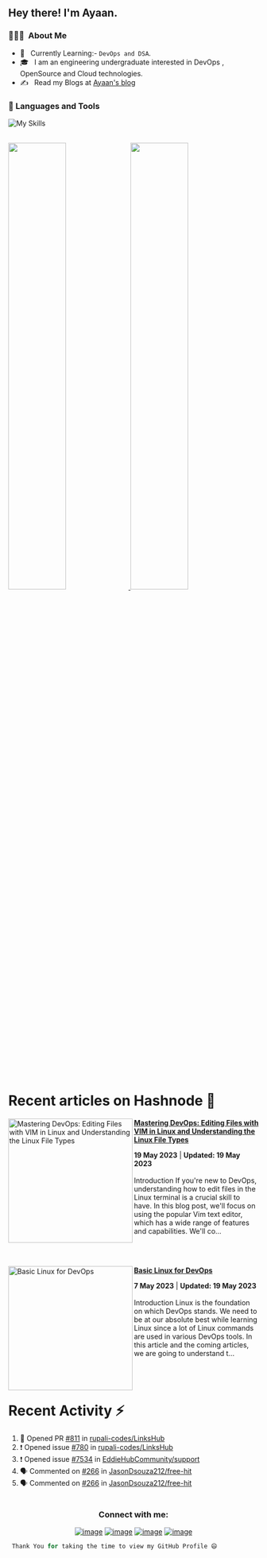 <h2> Hey there! I'm Ayaan.</h2>

<h3> 👨🏻‍💻 &nbsp;About Me </h3>

- 🤔 &nbsp; Currently Learning:- ``DevOps and DSA``.
- 🎓 &nbsp; I am an engineering undergraduate interested in DevOps , OpenSource and Cloud technologies.
- ✍️ &nbsp; Read my Blogs at <a href="https://hashnode.com/@Ayaan49">Ayaan's blog</a>

### 🧰 Languages and Tools

![My Skills](https://skillicons.dev/icons?i=html,css,java,vscode,linux,git,github,idea,bash,aws,wordpress,vim,md)
                     
<br />

<a href="https://github.com/Ayaan49">
  <img width="48%" src="https://github-readme-stats.vercel.app/api?username=Ayaan49&show_icons=true&theme=tokyonight" />
  <img width="48%" src="https://github-readme-streak-stats.herokuapp.com/?user=Ayaan49&theme=tokyonight" />
</a>
<br/>

# Recent articles on Hashnode 🚀

<!-- HASHNODE_BLOG:START -->
<p align="left">
<a href="https://ayaan49.hashnode.dev//mastering-devops-editing-files-with-vim-in-linux-and-understanding-the-linux-file-types" title="Mastering DevOps: Editing Files with VIM in Linux and Understanding the Linux File Types"><img src="https://cdn.hashnode.com/res/hashnode/image/upload/v1684523320744/27d3e916-4338-4849-b178-4434b998d84e.png" alt="Mastering DevOps: Editing Files with VIM in Linux and Understanding the Linux File Types" width="250px" align="left" /></a>
<a href="https://ayaan49.hashnode.dev//mastering-devops-editing-files-with-vim-in-linux-and-understanding-the-linux-file-types" title="Mastering DevOps: Editing Files with VIM in Linux and Understanding the Linux File Types"><strong>Mastering DevOps: Editing Files with VIM in Linux and Understanding the Linux File Types</strong></a>
<div><strong>19 May 2023</strong> | <strong>Updated: 19 May 2023</strong></div>
<br/> Introduction
If you're new to DevOps, understanding how to edit files in the Linux terminal is a crucial skill to have. In this blog post, we'll focus on using the popular Vim text editor, which has a wide range of features and capabilities. We'll co... </p> <br/> <br/>
<p align="left">
<a href="https://ayaan49.hashnode.dev//basic-linux-for-devops" title="Basic Linux for DevOps"><img src="https://cdn.hashnode.com/res/hashnode/image/upload/v1684508998538/a253c026-aa29-4732-b83f-66be13088e1a.jpeg" alt="Basic Linux for DevOps" width="250px" align="left" /></a>
<a href="https://ayaan49.hashnode.dev//basic-linux-for-devops" title="Basic Linux for DevOps"><strong>Basic Linux for DevOps</strong></a>
<div><strong>7 May 2023</strong> | <strong>Updated: 19 May 2023</strong></div>
<br/> Introduction
Linux is the foundation on which DevOps stands. We need to be at our absolute best while learning Linux since a lot of Linux commands are used in various DevOps tools. In this article and the coming articles, we are going to understand t... </p> <br/> <br/>
<!-- HASHNODE_BLOG:END -->
 
# Recent Activity :zap:
<!--START_SECTION:activity-->
1. 💪 Opened PR [#811](https://github.com/rupali-codes/LinksHub/pull/811) in [rupali-codes/LinksHub](https://github.com/rupali-codes/LinksHub)
2. ❗️ Opened issue [#780](https://github.com/rupali-codes/LinksHub/issues/780) in [rupali-codes/LinksHub](https://github.com/rupali-codes/LinksHub)
3. ❗️ Opened issue [#7534](https://github.com/EddieHubCommunity/support/issues/7534) in [EddieHubCommunity/support](https://github.com/EddieHubCommunity/support)
4. 🗣 Commented on [#266](https://github.com/JasonDsouza212/free-hit/issues/266) in [JasonDsouza212/free-hit](https://github.com/JasonDsouza212/free-hit)
5. 🗣 Commented on [#266](https://github.com/JasonDsouza212/free-hit/issues/266) in [JasonDsouza212/free-hit](https://github.com/JasonDsouza212/free-hit)
<!--END_SECTION:activity-->

# <h3 align="center">Connect with me:</h3>
<div align="center">

[![image](https://img.shields.io/badge/LinkedIn-0077B5?style=for-the-badge&logo=linkedin&logoColor=white)](https://www.linkedin.com/in/ayaan49/)
[![image](https://img.shields.io/badge/Instagram-E4405F?style=for-the-badge&logo=instagram&logoColor=white)](https://www.instagram.com/_ayaan49/)
[![image](https://img.shields.io/badge/Twitter-1DA1F2?style=for-the-badge&logo=twitter&logoColor=white)](https://twitter.com/twtayaan)
[![image](https://img.shields.io/badge/Gmail-D14836?style=for-the-badge&logo=gmail&logoColor=white)](mailto:ayaanbordoloi25@gmail.com)
  
</div>




```Python
 Thank You for taking the time to view my GitHub Profile 😄
 ```
